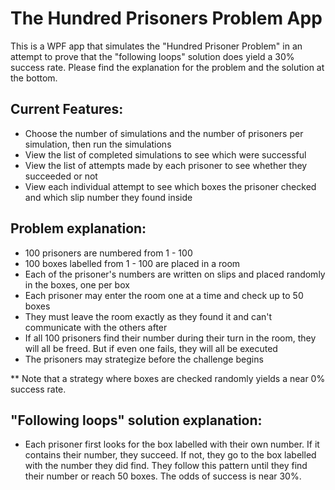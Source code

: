 # The Hundred Prisoners Problem App

This is a WPF app that simulates the "Hundred Prisoner Problem" in an attempt to prove that the "following loops" solution does yield a 30% success rate.
Please find the explanation for the problem and the solution at the bottom.



## Current Features:
- Choose the number of simulations and the number of prisoners per simulation, then run the simulations
- View the list of completed simulations to see which were successful
- View the list of attempts made by each prisoner to see whether they succeeded or not
- View each individual attempt to see which boxes the prisoner checked and which slip number they found inside

## Problem explanation:

- 100 prisoners are numbered from 1 - 100
- 100 boxes labelled from 1 - 100 are placed in a room
- Each of the prisoner's numbers are written on slips and placed randomly in the boxes, one per box
- Each prisoner may enter the room one at a time and check up to 50 boxes
- They must leave the room exactly as they found it and can't communicate with the others after
- If all 100 prisoners find their number during their turn in the room, they will all be freed. But if even one fails, they will all be executed
- The prisoners may strategize before the challenge begins

** Note that a strategy where boxes are checked randomly yields a near 0% success rate.



## "Following loops" solution explanation:

- Each prisoner first looks for the box labelled with their own number. If it contains their number, they succeed. If not, they go to the box labelled with the number they did find. They follow this pattern until they find their number or reach 50 boxes. The odds of success is near 30%.
